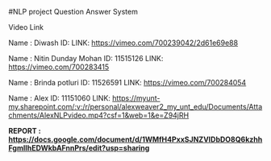 #NLP project Question Answer System

Video Link 

Name : Diwash
ID: 
LINK: https://vimeo.com/700239042/2d61e69e88

Name : Nitin Dunday Mohan
ID: 11515126
LINK:  https://vimeo.com/700283415

Name : Brinda potluri
ID: 11526591
LINK:  https://vimeo.com/700284054

Name : Alex
ID: 11151060
LINK: https://myunt-my.sharepoint.com/:v:/r/personal/alexweaver2_my_unt_edu/Documents/Attachments/AlexNLPvideo.mp4?csf=1&web=1&e=Z94jRH


**REPORT :  https://docs.google.com/document/d/1WMfH4PxxSJNZVIDbDO8Q6kzhhFgmlIhEDWkbAFnnPrs/edit?usp=sharing**
